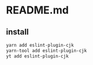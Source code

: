 # README.md

    

## install

```bash
yarn add eslint-plugin-cjk
yarn-tool add eslint-plugin-cjk
yt add eslint-plugin-cjk
```

